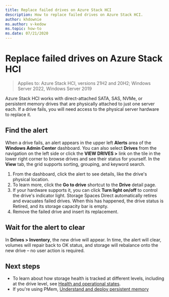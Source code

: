 ```yaml
---
title: Replace failed drives on Azure Stack HCI
description: How to replace failed drives on Azure Stack HCI.
author: khdownie
ms.author: v-kedow
ms.topic: how-to
ms.date: 07/21/2020
---
```


# Replace failed drives on Azure Stack HCI

> Applies to: Azure Stack HCI, versions 21H2 and 20H2; Windows Server 2022, Windows Server 2019

Azure Stack HCI works with direct-attached SATA, SAS, NVMe, or persistent memory drives that are physically attached to just one server each. If a drive fails, you will need access to the physical server hardware to replace it.

## Find the alert
When a drive fails, an alert appears in the upper left **Alerts** area of the **Windows Admin Center** dashboard. You can also select **Drives** from the navigation on the left side or click the **VIEW DRIVES >** link on the tile in the lower right corner to browse drives and see their status for yourself. In the **View** tab, the grid supports sorting, grouping, and keyword search.

1. From the dashboard, click the alert to see details, like the drive's physical location.
1. To learn more, click the **Go to drive** shortcut to the **Drive** detail page.
1. If your hardware supports it, you can click **Turn light on/off** to control the drive's indicator light.
   Storage Spaces Direct automatically retires and evacuates failed drives. When this has happened, the drive status is Retired, and its storage capacity bar is empty.
1. Remove the failed drive and insert its replacement.

## Wait for the alert to clear
In **Drives > Inventory**, the new drive will appear. In time, the alert will clear, volumes will repair back to OK status, and storage will rebalance onto the new drive – no user action is required.

## Next steps
- To learn about how storage health is tracked at different levels, including at the drive level, see [Health and operational states](/windows-server/storage/storage-spaces/storage-spaces-states).
- If you're using PMem, [Understand and deploy persistent memory](/windows-server/storage/storage-spaces/deploy-pmem)